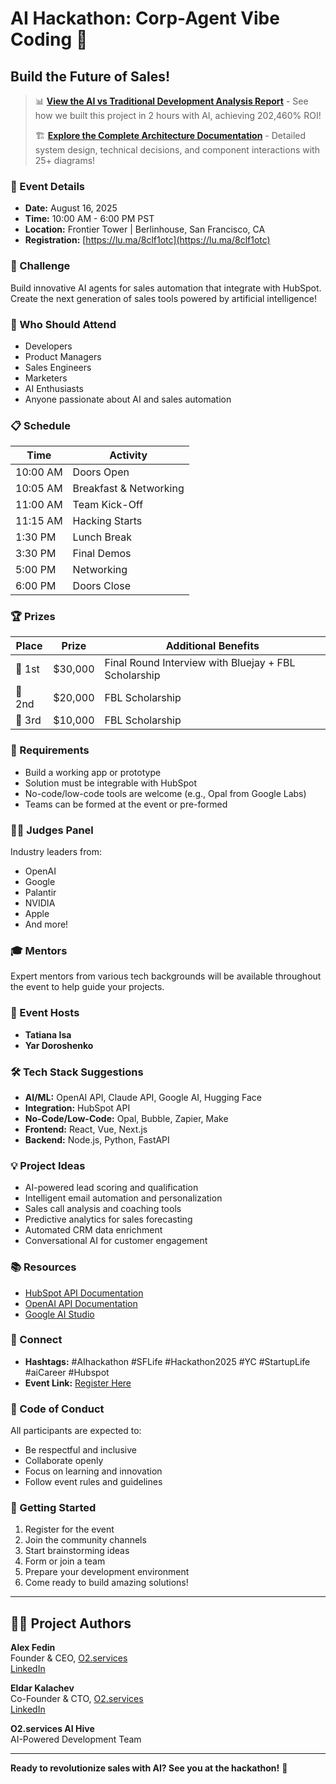 # AI Hackathon: Corp-Agent Vibe Coding 🤖

## Build the Future of Sales!

> 📊 **[View the AI vs Traditional Development Analysis Report](./ULTIMATE_AI_DEVELOPMENT_REPORT.md)** - See how we built this project in 2 hours with AI, achieving 202,460% ROI!
> 
> 🏗️ **[Explore the Complete Architecture Documentation](./docs/architecture/index.md)** - Detailed system design, technical decisions, and component interactions with 25+ diagrams!

### 📅 Event Details
- **Date:** August 16, 2025
- **Time:** 10:00 AM - 6:00 PM PST
- **Location:** Frontier Tower | Berlinhouse, San Francisco, CA
- **Registration:** [https://lu.ma/8clf1otc](https://lu.ma/8clf1otc)

### 🎯 Challenge
Build innovative AI agents for sales automation that integrate with HubSpot. Create the next generation of sales tools powered by artificial intelligence!

### 👥 Who Should Attend
- Developers
- Product Managers
- Sales Engineers
- Marketers
- AI Enthusiasts
- Anyone passionate about AI and sales automation

### 📋 Schedule
| Time | Activity |
|------|----------|
| 10:00 AM | Doors Open |
| 10:05 AM | Breakfast & Networking |
| 11:00 AM | Team Kick-Off |
| 11:15 AM | Hacking Starts |
| 1:30 PM | Lunch Break |
| 3:30 PM | Final Demos |
| 5:00 PM | Networking |
| 6:00 PM | Doors Close |

### 🏆 Prizes
| Place | Prize | Additional Benefits |
|-------|-------|-------------------|
| 🥇 1st | $30,000 | Final Round Interview with Bluejay + FBL Scholarship |
| 🥈 2nd | $20,000 | FBL Scholarship |
| 🥉 3rd | $10,000 | FBL Scholarship |

### 📝 Requirements
- Build a working app or prototype
- Solution must be integrable with HubSpot
- No-code/low-code tools are welcome (e.g., Opal from Google Labs)
- Teams can be formed at the event or pre-formed

### 👨‍⚖️ Judges Panel
Industry leaders from:
- OpenAI
- Google
- Palantir
- NVIDIA
- Apple
- And more!

### 🎓 Mentors
Expert mentors from various tech backgrounds will be available throughout the event to help guide your projects.

### 🎉 Event Hosts
- **Tatiana Isa**
- **Yar Doroshenko**

### 🛠️ Tech Stack Suggestions
- **AI/ML:** OpenAI API, Claude API, Google AI, Hugging Face
- **Integration:** HubSpot API
- **No-Code/Low-Code:** Opal, Bubble, Zapier, Make
- **Frontend:** React, Vue, Next.js
- **Backend:** Node.js, Python, FastAPI

### 💡 Project Ideas
- AI-powered lead scoring and qualification
- Intelligent email automation and personalization
- Sales call analysis and coaching tools
- Predictive analytics for sales forecasting
- Automated CRM data enrichment
- Conversational AI for customer engagement

### 📚 Resources
- [HubSpot API Documentation](https://developers.hubspot.com/docs/api/overview)
- [OpenAI API Documentation](https://platform.openai.com/docs)
- [Google AI Studio](https://ai.google.dev/)

### 🔗 Connect
- **Hashtags:** #AIhackathon #SFLife #Hackathon2025 #YC #StartupLife #aiCareer #Hubspot
- **Event Link:** [Register Here](https://lu.ma/8clf1otc)

### 📜 Code of Conduct
All participants are expected to:
- Be respectful and inclusive
- Collaborate openly
- Focus on learning and innovation
- Follow event rules and guidelines

### 🚀 Getting Started
1. Register for the event
2. Join the community channels
3. Start brainstorming ideas
4. Form or join a team
5. Prepare your development environment
6. Come ready to build amazing solutions!

---

## 👨‍💻 Project Authors

**Alex Fedin**  
Founder & CEO, [O2.services](https://O2.services)  
[LinkedIn](https://linkedin.com/in/alex-fedin)

**Eldar Kalachev**  
Co-Founder & CTO, [O2.services](https://O2.services)  
[LinkedIn](https://www.linkedin.com/in/eldar-kalachev/)

**O2.services AI Hive**  
AI-Powered Development Team

---

**Ready to revolutionize sales with AI? See you at the hackathon!** 🚀